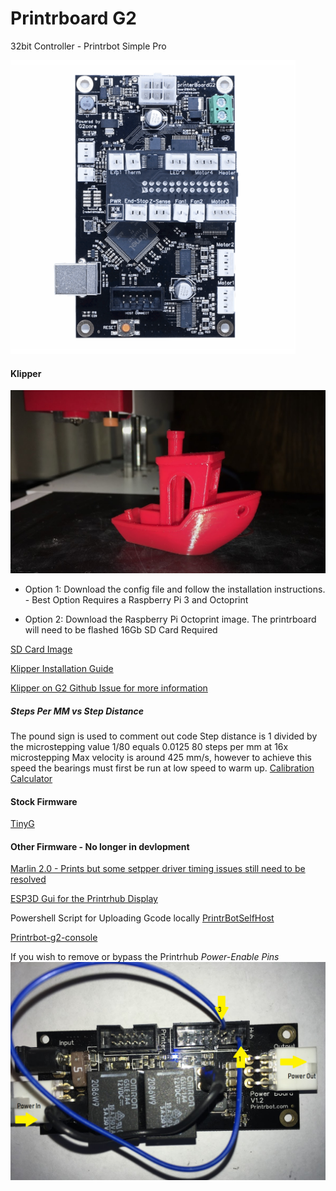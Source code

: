# Printrboard G2

32bit Controller - Printrbot Simple Pro

![Printrboard G2](g2-board.png)

#### Klipper

![Klipper on Simple Pro](Simple-Pro-Klipper.jpg)

* Option 1: Download the config file and follow the installation instructions. - Best Option
   Requires a Raspberry Pi 3 and Octoprint

* Option 2: Download the Raspberry Pi Octoprint image. 
   The printrboard will need to be flashed
   16Gb SD Card Required

[SD Card Image](https://docs.google.com/document/d/1a2pSCrTU5F4PQF-cdHiCjmBmUJKTg1H6sDxn2OdDtaw/edit?usp=sharing)

[Klipper Installation Guide](https://www.klipper3d.org/Installation.html)

[Klipper on G2 Github Issue for more information](https://github.com/KevinOConnor/klipper/issues/1121)

##### Steps Per MM vs Step Distance 
   The pound sign is used to comment out code
   Step distance is 1 divided by the microstepping value
   1/80 equals 0.0125 80 steps per mm at 16x microstepping
   Max velocity is around 425 mm/s, however to achieve this speed the bearings must first be run at low speed to warm up.
   [Calibration Calculator](https://vectormfg.net/support/)


#### Stock Firmware
[TinyG](https://github.com/abdrumm/printrbot-docs)


#### Other Firmware - No longer in devlopment 

[Marlin 2.0 - Prints but some setpper driver timing issues still need to be resolved](https://github.com/MarlinFirmware/Marlin/issues/13020)

[ESP3D Gui for the Printrhub Display](https://github.com/luc-github/ESP3D/issues/299)


Powershell Script for Uploading Gcode locally [PrintrBotSelfHost](https://github.com/Printrbot/PrintrBotSelfHost) 

[Printrbot-g2-console](https://github.com/abdrumm/printrbot-docs)

If you wish to remove or bypass the Printrhub
*Power-Enable Pins*
![Power](Powerboard%20bypss.png)